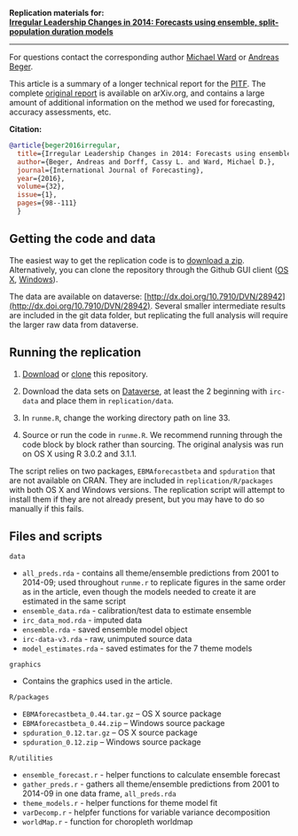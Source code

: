 **Replication materials for:<br/>
[Irregular Leadership Changes in 2014: Forecasts using ensemble, split-population duration models](http://www.sciencedirect.com/science/article/pii/S0169207015000485)**
***

For questions contact the corresponding author [Michael Ward](mailto:michael.d.ward@duke.edu) or [Andreas Beger](mailto:andreas.beger@duke.edu).

This article is a summary of a longer technical report for the [PITF](http://en.wikipedia.org/wiki/Political_Instability_Task_Force). The complete [original report](http://arxiv.org/abs/1409.7105) is available on arXiv.org, and contains a large amount of additional information on the method we used for forecasting, accuracy assessments, etc.


**Citation:**

```bibtex
@article{beger2016irregular,
  title={Irregular Leadership Changes in 2014: Forecasts using ensemble, split-population duration models},
  author={Beger, Andreas and Dorff, Cassy L. and Ward, Michael D.},
  journal={International Journal of Forecasting},
  year={2016},
  volume={32},
  issue={1},
  pages={98--111}
  }    
```

Getting the code and data
-----

The easiest way to get the replication code is to [download a zip](https://github.com/andybega/ijf-ilc2014/archive/master.zip). Alternatively, you can clone the repository through the Github GUI client ([OS X](https://mac.github.com/), [Windows](https://windows.github.com/)).

The data are available on dataverse: [http://dx.doi.org/10.7910/DVN/28942](http://dx.doi.org/10.7910/DVN/28942). Several smaller intermediate results are included in the git data folder, but replicating the full analysis will require the larger raw data from dataverse. 


Running the replication
-----

1. [Download](https://github.com/andybega/ijf-ilc2014/archive/master.zip) or [clone](github-mac://openRepo/https://github.com/andybega/ijf-ilc2014) this repository. 

2. Download the data sets on [Dataverse](http://dx.doi.org/10.7910/DVN/28942), at least the 2 beginning with `irc-data` and place them in `replication/data`.

3. In `runme.R`, change the working directory path on line 33.

4. Source or run the code in `runme.R`. We recommend running through the code block by block rather than sourcing. The original analysis was run on OS X using R 3.0.2 and 3.1.1.

The script relies on two packages, `EBMAforecastbeta` and `spduration` that are not available on CRAN. They are included in `replication/R/packages` with both OS X and Windows versions. The replication script will attempt to install them if they are not already present, but you may have to do so manually if this fails.

Files and scripts
------

`data`
* `all_preds.rda` - contains all theme/ensemble predictions from 2001 to 2014-09; used throughout `runme.r` to replicate figures in the same order as in the article, even though the models needed to create it are estimated in the same script   
* `ensemble_data.rda` - calibration/test data to estimate ensemble
* `irc_data_mod.rda` - imputed data
* `ensemble.rda` - saved ensemble model object
* `irc-data-v3.rda` - raw, unimputed source data
* `model_estimates.rda` - saved estimates for the 7 theme models

`graphics`
* Contains the graphics used in the article.

`R/packages`
* `EBMAforecastbeta_0.44.tar.gz` – OS X source package
* `EBMAforecastbeta_0.44.zip` – Windows source package
* `spduration_0.12.tar.gz` – OS X source package
* `spduration_0.12.zip` – Windows source package

`R/utilities`
* `ensemble_forecast.r` - helper functions to calculate ensemble forecast
* `gather_preds.r` - gathers all theme/ensemble predictions from 2001 to 2014-09 in one data frame, `all_preds.rda`
* `theme_models.r` - helper functions for theme model fit
* `varDecomp.r` - helpfer functions for variable variance decomposition
* `worldMap.r` - function for choropleth worldmap



